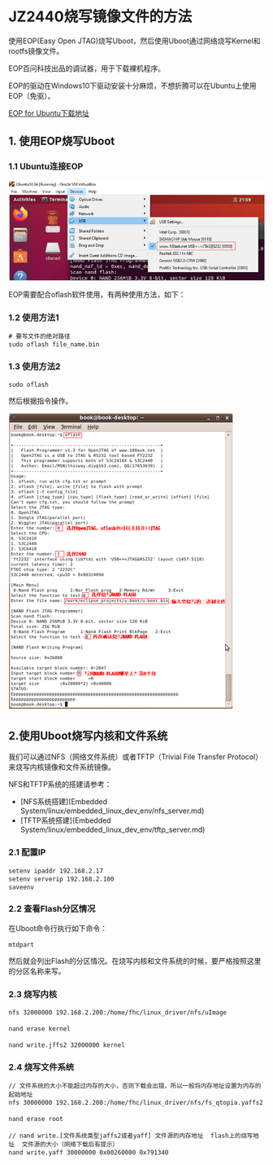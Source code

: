 # JZ2440烧写镜像文件的方法

使用EOP(Easy Open JTAG)烧写Uboot，然后使用Uboot通过网络烧写Kernel和rootfs镜像文件。

EOP百问科技出品的调试器，用于下载裸机程序。

EOP的驱动在Windows10下驱动安装十分麻烦，不想折腾可以在Ubuntu上使用EOP（免驱）。

[EOP for Ubuntu下载地址](https://pan.baidu.com/s/1Yz_5x_PRXMeIoEhU8I2G-g)

## 1. 使用EOP烧写Uboot

### 1.1 Ubuntu连接EOP

![](../../../assets/images/EmbeddedSystem/linux/jz2440/oflash_connect_ubuntu.png)


EOP需要配合oflash软件使用，有两种使用方法，如下：

### 1.2 使用方法1

```
# 要写文件的绝对路径
sudo oflash file_name.bin
```


### 1.3 使用方法2

```
sudo oflash
```

然后根据指令操作。

![](../../../assets/images/EmbeddedSystem/linux/jz2440/oflash_usage.png)

## 2.使用Uboot烧写内核和文件系统

我们可以通过NFS（网络文件系统）或者TFTP（Trivial File Transfer Protocol）来烧写内核镜像和文件系统镜像。

NFS和TFTP系统的搭建请参考：

* [NFS系统搭建](Embedded System/linux/embedded_linux_dev_env/nfs_server.md)
* [TFTP系统搭建](Embedded System/linux/embedded_linux_dev_env/tftp_server.md)

### 2.1 配置IP

```
setenv ipaddr 192.168.2.17
setenv serverip 192.168.2.100
saveenv
```

### 2.2 查看Flash分区情况

在Uboot命令行执行如下命令：
```
mtdpart
```
然后就会列出Flash的分区情况。在烧写内核和文件系统的时候，要严格按照这里的分区名称来写。


### 2.3 烧写内核

```
nfs 32000000 192.168.2.200:/home/fhc/linux_driver/nfs/uImage

nand erase kernel

nand write.jffs2 32000000 kernel
```

### 2.4 烧写文件系统

```
// 文件系统的大小不能超过内存的大小，否则下载会出错，所以一般将内存地址设置为内存的起始地址
nfs 30000000 192.168.2.200:/home/fhc/linux_driver/nfs/fs_qtopia.yaffs2

nand erase root

// nand write.[文件系统类型jaffs2或者yaff] 文件源的内存地址  flash上的烧写地址  文件源的大小（网络下载后有提示）
nand write.yaff 30000000 0x00260000 0x791340
```